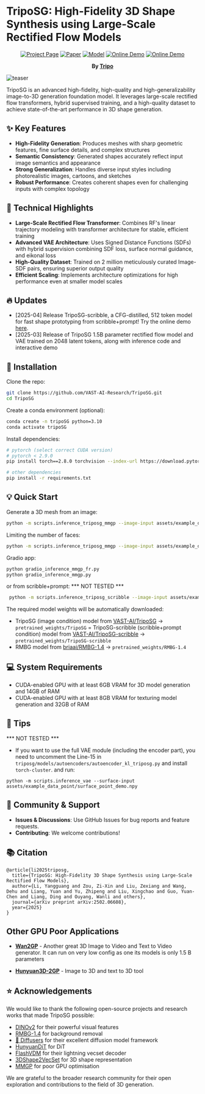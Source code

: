 # TripoSG: High-Fidelity 3D Shape Synthesis using Large-Scale Rectified Flow Models

<div align="center">

[![Project Page](https://img.shields.io/badge/🏠-Project%20Page-blue.svg)](https://yg256li.github.io/TripoSG-Page/)
[![Paper](https://img.shields.io/badge/📑-Paper-green.svg)](https://arxiv.org/abs/2502.06608)
[![Model](https://img.shields.io/badge/%F0%9F%A4%97%20Model-TripoSG-yellow.svg)](https://huggingface.co/VAST-AI/TripoSG)
[![Online Demo](https://img.shields.io/badge/%F0%9F%A4%97%20HF%20Space-TripoSG-blue)](https://huggingface.co/spaces/VAST-AI/TripoSG)
[![Online Demo](https://img.shields.io/badge/%F0%9F%A4%97%20HF%20Space-TripoSG%20scribble-blue)](https://huggingface.co/spaces/VAST-AI/TripoSG-scribble)

**By [Tripo](https://www.tripo3d.ai)**

</div>

![teaser](assets/doc/triposg_teaser.png)

TripoSG is an advanced high-fidelity, high-quality and high-generalizability image-to-3D generation foundation model. It leverages large-scale rectified flow transformers, hybrid supervised training, and a high-quality dataset to achieve state-of-the-art performance in 3D shape generation.

## ✨ Key Features

- **High-Fidelity Generation**: Produces meshes with sharp geometric features, fine surface details, and complex structures
- **Semantic Consistency**: Generated shapes accurately reflect input image semantics and appearance
- **Strong Generalization**: Handles diverse input styles including photorealistic images, cartoons, and sketches
- **Robust Performance**: Creates coherent shapes even for challenging inputs with complex topology

## 🔬 Technical Highlights

- **Large-Scale Rectified Flow Transformer**: Combines RF's linear trajectory modeling with transformer architecture for stable, efficient training
- **Advanced VAE Architecture**: Uses Signed Distance Functions (SDFs) with hybrid supervision combining SDF loss, surface normal guidance, and eikonal loss
- **High-Quality Dataset**: Trained on 2 million meticulously curated Image-SDF pairs, ensuring superior output quality
- **Efficient Scaling**: Implements architecture optimizations for high performance even at smaller model scales

## 🔥 Updates

* [2025-04] Release TripoSG-scribble, a CFG-distilled, 512 token model for fast shape prototyping from scribble+prompt! Try the online demo [here](https://huggingface.co/spaces/VAST-AI/TripoSG-scribble).
* [2025-03] Release of TripoSG 1.5B parameter rectified flow model and VAE trained on 2048 latent tokens, along with inference code and interactive demo

## 🔨 Installation

Clone the repo:
```bash
git clone https://github.com/VAST-AI-Research/TripoSG.git
cd TripoSG
```

Create a conda environment (optional):
```bash
conda create -n tripoSG python=3.10
conda activate tripoSG
```

Install dependencies:
```bash
# pytorch (select correct CUDA version)
# pytorch < 2.9.0
pip install torch==2.8.0 torchvision --index-url https://download.pytorch.org/whl/test/{your-cuda-version}

# other dependencies
pip install -r requirements.txt
```

## 💡 Quick Start

Generate a 3D mesh from an image:
```bash
python -m scripts.inference_triposg_mmgp --image-input assets/example_data/hjswed.png --output-path ./output.glb
```

Limiting the number of faces:
```bash
python -m scripts.inference_triposg_mmgp --image-input assets/example_data/hjswed.png --faces 5000 --output-path ./output.glb
```

Gradio app:
```bash
python gradio_inference_mmgp_fr.py
python gradio_inference_mmgp.py
```

or from scribble+prompt: *** NOT TESTED ***
```bash
 python -m scripts.inference_triposg_scribble --image-input assets/example_scribble_data/cat_with_wings.png --prompt "a cat with wings" --scribble-conf 0.3 --output-path output.glb
```

The required model weights will be automatically downloaded:
- TripoSG (image condition) model from [VAST-AI/TripoSG](https://huggingface.co/VAST-AI/TripoSG) → `pretrained_weights/TripoSG`
= TripoSG-scribble (scribble+prompt condition) model from [VAST-AI/TripoSG-scribble](https://huggingface.co/VAST-AI/TripoSG-scribble) → `pretrained_weights/TripoSG-scribble`
- RMBG model from [briaai/RMBG-1.4](https://huggingface.co/briaai/RMBG-1.4) → `pretrained_weights/RMBG-1.4`

## 💻 System Requirements

- CUDA-enabled GPU with at least 6GB VRAM for 3D model generation and 14GB of RAM
- CUDA-enabled GPU with at least 8GB VRAM for texturing model generation and 32GB of RAM

## 📝 Tips
*** NOT TESTED ***
- If you want to use the full VAE module (including the encoder part), you need to uncomment the Line-15 in `triposg/models/autoencoders/autoencoder_kl_triposg.py` and install `torch-cluster`. and run:
```
python -m scripts.inference_vae --surface-input assets/example_data_point/surface_point_demo.npy
```

## 🤝 Community & Support

- **Issues & Discussions**: Use GitHub Issues for bug reports and feature requests.
- **Contributing**: We welcome contributions!

## 📚 Citation

```
@article{li2025triposg,
  title={TripoSG: High-Fidelity 3D Shape Synthesis using Large-Scale Rectified Flow Models},
  author={Li, Yangguang and Zou, Zi-Xin and Liu, Zexiang and Wang, Dehu and Liang, Yuan and Yu, Zhipeng and Liu, Xingchao and Guo, Yuan-Chen and Liang, Ding and Ouyang, Wanli and others},
  journal={arXiv preprint arXiv:2502.06608},
  year={2025}
}
```
## Other GPU Poor Applications

- **[Wan2GP](https://github.com/deepbeepmeep/Wan2GP )** - Another great 3D Image to Video and Text to Video generator. It can run on very low config as one its models is only 1.5 B parameters

- **[Hunyuan3D-2GP](https://github.com/deepbeepmeep/Hunyuan3D-2GP)** - Image to 3D and text to 3D tool

## ⭐ Acknowledgements

We would like to thank the following open-source projects and research works that made TripoSG possible:

- [DINOv2](https://github.com/facebookresearch/dinov2) for their powerful visual features
- [RMBG-1.4](https://huggingface.co/briaai/RMBG-1.4) for background removal
- [🤗 Diffusers](https://github.com/huggingface/diffusers) for their excellent diffusion model framework
- [HunyuanDiT](https://github.com/Tencent/HunyuanDiT) for DiT
- [FlashVDM](https://github.com/Tencent/FlashVDM) for their lightning vecset decoder
- [3DShape2VecSet](https://github.com/1zb/3DShape2VecSet) for 3D shape representation
- [MMGP](https://github.com/deepbeepmeep/mmgp) for poor GPU optimisation

We are grateful to the broader research community for their open exploration and contributions to the field of 3D generation.
